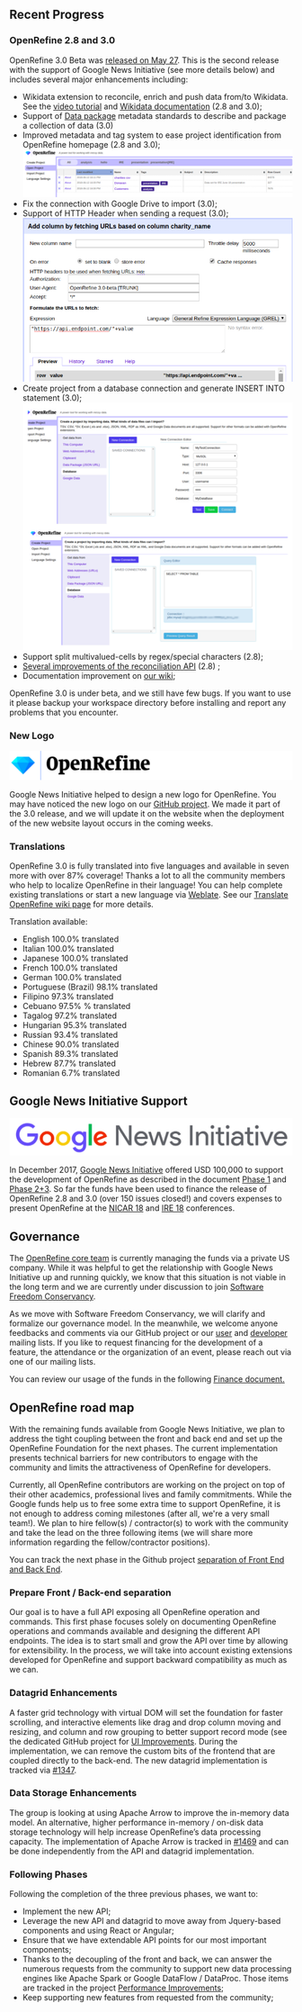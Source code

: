 ## Recent Progress

### OpenRefine 2.8 and 3.0

OpenRefine 3.0 Beta was [released on May 27](https://github.com/OpenRefine/OpenRefine/releases/tag/3.0-beta). This is the second release with the support of Google News Initiative (see more details below) and includes several major enhancements including: 

* Wikidata extension to reconcile, enrich and push data from/to Wikidata. See the [video tutorial](https://www.wikidata.org/wiki/Wikidata:Tools/OpenRefine/Editing/Tutorials/Video) and [Wikidata documentation](https://www.wikidata.org/wiki/Wikidata:Tools/OpenRefine) (2.8 and 3.0);
* Support of [Data package](https://frictionlessdata.io/data-packages/) metadata standards to describe and package a collection of data (3.0)
* Improved metadata and tag system to ease project identification from OpenRefine homepage (2.8 and 3.0);
<a href="https://raw.github.com/OpenRefine/openrefine.github.com/master/images/2018-06-Update/metadata.png"><img src="/images/2018-06-Update/metadata.png" class="inset" class="center" /></a>
* Fix the connection with Google Drive to import (3.0);
* Support of HTTP Header when sending a request (3.0);
<a href="https://raw.github.com/OpenRefine/openrefine.github.com/master/images/2018-06-Update/header.png"><img src="/images/2018-06-Update/header.png" class="inset" class="center" /></a>
* Create project from a database connection and generate INSERT INTO statement (3.0);
<a href="https://raw.github.com/OpenRefine/openrefine.github.com/master/images/2018-06-Update/db.png"><img src="/images/2018-06-Update/db.png" class="inset" class="center" /></a>
* Support split multivalued-cells by regex/special characters (2.8);
* [Several improvements of the reconciliation API](https://github.com/OpenRefine/OpenRefine/issues?q=milestone%3A2.8+reconciliation+label%3Areconciliation) (2.8) ;
* Documentation improvement on [our wiki](https://github.com/OpenRefine/OpenRefine/wiki);

OpenRefine 3.0 is under beta, and we still have few bugs. If you want to use it please backup your workspace directory before installing and report any problems that you encounter.

### New Logo

<a href="https://raw.github.com/OpenRefine/openrefine.github.com/master/images/2018-06-Update/new-open-refine-512px.png"><img src="/images/2018-06-Update/new-open-refine-512px.png" class="inset" class="center"/></a>

Google News Initiative helped to design a new logo for OpenRefine. You may have noticed the new logo on our [GitHub project](https://github.com/OpenRefine/OpenRefine). We made it part of the 3.0 release, and we will update it on the website when the deployment of the new website layout occurs in the coming weeks. 


### Translations

OpenRefine 3.0 is fully translated into five languages and available in seven more with over 87% coverage! Thanks a lot to all the community members who help to localize OpenRefine in their language! You can help complete existing translations or start a new language via [Weblate](https://hosted.weblate.org/projects/openrefine/translations/). See our [Translate OpenRefine wiki page](https://github.com/OpenRefine/OpenRefine/wiki/Translate-OpenRefine) for more details. 

Translation available: 
* English 100.0% translated
* Italian 100.0% translated
* Japanese 100.0% translated 
* French 100.0% translated 
* German 100.0% translated 
* Portuguese (Brazil) 98.1% translated 
* Filipino 97.3% translated 
* Cebuano 97.5% % translated
* Tagalog 97.2% translated 
* Hungarian 95.3% translated 
* Russian 93.4% translated 
* Chinese 90.0% translated 
* Spanish 89.3% translated
* Hebrew 87.7% translated 
* Romanian 6.7% translated

## Google News Initiative Support

<a href="https://raw.github.com/OpenRefine/openrefine.github.com/master/images/2018-06-Update/GoogleNewsInitiative.png"><img src="/images/2018-06-Update/GoogleNewsInitiative.png" class="inset" class="center"/></a>

In December 2017, [Google News Initiative](https://newsinitiative.withgoogle.com/about) offered USD 100,000 to support the development of OpenRefine as described in the document [Phase 1](https://docs.google.com/document/d/1UwoT1nFk9zwqSlH8rmqKPmiLS2Liw7-KM5HTKD2VVi8/edit#heading=h.z6ne0og04bp5) and [Phase 2+3](https://docs.google.com/document/d/1lK3LT9Llwxqv4NFSQO33UX-P3vD1MzYefv6YCtf6HHk/edit#heading=h.z6ne0og04bp5). So far the funds have been used to finance the release of OpenRefine 2.8 and 3.0 (over 150 issues closed!) and covers expenses to present OpenRefine at the [NICAR 18](https://www.ire.org/conferences/nicar18/) and [IRE 18](https://ire.org/conferences/ire-2018/) conferences.

## Governance

The [OpenRefine core team](https://github.com/orgs/OpenRefine/people) is currently managing the funds via a private US company. While it was helpful to get the relationship with Google News Initiative up and running quickly, we know that this situation is not viable in the long term and we are currently under discussion to join [Software Freedom Conservancy](https://sfconservancy.org/).

As we move with Software Freedom Conservancy, we will clarify and formalize our governance model. In the meanwhile, we welcome anyone feedbacks and comments via our GitHub project or our [user](https://groups.google.com/forum/#!forum/openrefine) and [developer](https://groups.google.com/forum/#!forum/openrefine-dev) mailing lists. If you like to request financing for the development of a feature, the attendance or the organization of an event, please reach out via one of our mailing lists.

You can review our usage of the funds in the following [Finance document.](https://docs.google.com/spreadsheets/d/17hldPOw8W_TGM2DuKWbkFX-rexkQiE5esluZ8buadao/)


## OpenRefine road map

With the remaining funds available from Google News Initiative, we plan to address the tight coupling between the front and back end and set up the OpenRefine Foundation for the next phases. The current implementation presents technical barriers for new contributors to engage with the community and limits the attractiveness of OpenRefine for developers. 

Currently, all OpenRefine contributors are working on the project on top of their other academics, professional lives and family commitments. While the Google funds help us to free some extra time to support OpenRefine, it is not enough to address coming milestones (after all, we're a very small team!). We plan to hire fellow(s) / contractor(s) to work with the community and take the lead on the three following items (we will share more information regarding the fellow/contractor positions). 

You can track the next phase in the Github project [separation of Front End and Back End](https://github.com/OpenRefine/OpenRefine/projects/5).

### Prepare Front / Back-end separation

Our goal is to have a full API exposing all OpenRefine operation and commands. This first phase focuses solely on documenting OpenRefine operations and commands available and designing the different API endpoints. The idea is to start small and grow the API over time by allowing for extensibility. In the process, we will take into account existing extensions developed for OpenRefine and support backward compatibility as much as we can.

### Datagrid Enhancements
A faster grid technology with virtual DOM will set the foundation for faster scrolling, and interactive elements like drag and drop column moving and resizing, and column and row grouping to better support record mode (see the dedicated GitHub project for [UI Improvements](https://github.com/OpenRefine/OpenRefine/projects/2). During the implementation, we can remove the custom bits of the frontend that are coupled directly to the back-end. The new datagrid implementation is tracked via [#1347](https://github.com/OpenRefine/OpenRefine/issues/1347).

### Data Storage Enhancements

The group is looking at using Apache Arrow to improve the in-memory data model. An alternative, higher performance in-memory / on-disk data storage technology will help increase OpenRefine’s data processing capacity. The implementation of Apache Arrow is tracked in [#1469](https://github.com/OpenRefine/OpenRefine/issues/1469) and can be done independently from the API and datagrid implementation. 


### Following Phases

Following the completion of the three previous phases, we want to: 
* Implement the new API;
* Leverage the new API and datagrid to move away from Jquery-based components and using React or Angular;
* Ensure that we have extendable API points for our most important components;
* Thanks to the decoupling of the front and back, we can answer the numerous requests from the community to support new data processing engines like Apache Spark or Google DataFlow / DataProc. Those items are tracked in the project [Performance Improvements](https://github.com/OpenRefine/OpenRefine/projects/1);
* Keep supporting new features from requested from the community;

